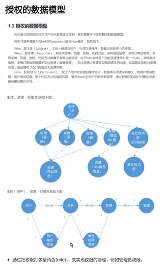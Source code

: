 # 授权的数据模型

![](../.gitbook/assets/image%20%28276%29.png)

![](../.gitbook/assets/image%20%28283%29.png)

![](../.gitbook/assets/image%20%28282%29.png)

* 通过把权限打包给角色\(role\)， 来实现权限的管理，例如管理员权限。

